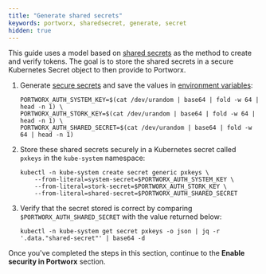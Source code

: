 ```yaml
---
title: "Generate shared secrets"
keywords: portworx, sharedsecret, generate, secret
hidden: true
---
```


This guide uses a model based on [shared secrets](/concepts/authorization/overview/#security-tokens) as the method to create and verify tokens. The goal is to store the shared secrets in a secure Kubernetes Secret object to then provide to Portworx.

1. Generate [secure secrets](/concepts/authorization/pre-install/#self-signing-tokens)
and save the values in [environment variables](/concepts/authorization/install/#environment-variables):

    ```text
    PORTWORX_AUTH_SYSTEM_KEY=$(cat /dev/urandom | base64 | fold -w 64 | head -n 1) \
    PORTWORX_AUTH_STORK_KEY=$(cat /dev/urandom | base64 | fold -w 64 | head -n 1) \
    PORTWORX_AUTH_SHARED_SECRET=$(cat /dev/urandom | base64 | fold -w 64 | head -n 1)
    ```

2. Store these shared secrets securely in a Kubernetes secret called
`pxkeys` in the `kube-system` namespace:

    ```text
    kubectl -n kube-system create secret generic pxkeys \
        --from-literal=system-secret=$PORTWORX_AUTH_SYSTEM_KEY \
        --from-literal=stork-secret=$PORTWORX_AUTH_STORK_KEY \
        --from-literal=shared-secret=$PORTWORX_AUTH_SHARED_SECRET
    ```

3. Verify that the secret stored is correct by comparing `$PORTWORX_AUTH_SHARED_SECRET` with the value returned below:

    ```text
    kubectl -n kube-system get secret pxkeys -o json | jq -r '.data."shared-secret"' | base64 -d
    ```

Once you've completed the steps in this section, continue to the **Enable security in Portworx** section.
